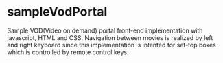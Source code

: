 # sampleVodPortal
Sample VOD(Video on demand) portal front-end implementation with javascript, HTML and CSS. Navigation between movies is realized by left and right keyboard since this implementation is intented for set-top boxes which is controlled by remote control keys.
